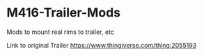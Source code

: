 # M416-Trailer-Mods
Mods to mount real rims to trailer, etc

Link to original Trailer https://www.thingiverse.com/thing:2055193
